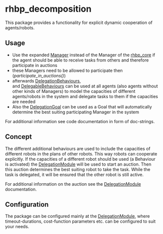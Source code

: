 # rhbp_decomposition
This package provides a functionality for explicit dynamic cooperation of agents/robots.

## Usage
* Use the expanded [Manager](src/decomposition_components/managers.py)
    instead of the Manager of the [rhbp_core](../rhbp_core) 
    if the agent should be able to receive tasks from others and therefore
    participate in auctions
* these Managers need to be allowed to participate then (*participate_in_auctions()*)
* afterwards [DelegationBehaviours](src/decomposition_components/delegation_behaviour.py),   
    and [DelegableBehaviours](src/decomposition_components/delegation_behaviour.py)
    can be used at all agents (also agents without other kinds of Managers)
    to model the capacities of different agents/robots in the system and delegate
    tasks to them if the capacities are needed
* Also the [DelegationGoal](src/decomposition_components/delegation_goal.py)
    can be used as a Goal that will automatically determine the best suiting participating
    Manager in the system
    
For additional information see code documentation in form of doc-strings.

## Concept
The different additional behaviours are used to include the capacities of different
robots in the plans of other robots.
This way robots can cooperate explicitly. If the capacities of a different robot
should be used (a Behaviour is activated) the [DelegationModule](TODO) will be used to start
an auction. Then this auction determines the best suiting robot to take the task.
While the task is delegated, it will be ensured that the other robot is still active.

For additional information on the auction see the [DelegationModule](TODO) documentation.

## Configuration
The package can be configured mainly at the [DelegationModule](TODO), where timeout-durations,
cost-function parameters etc. can be configured to suit your needs. 